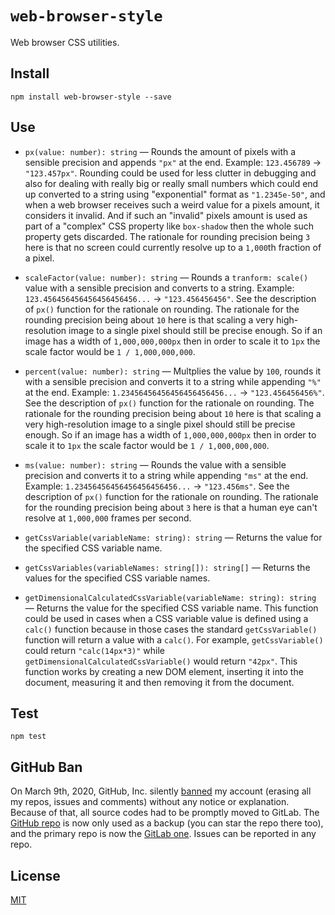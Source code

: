 # `web-browser-style`

Web browser CSS utilities.

## Install

```
npm install web-browser-style --save
```

## Use

* `px(value: number): string` — Rounds the amount of pixels with a sensible precision and appends `"px"` at the end. Example: `123.456789` → `"123.457px"`. Rounding could be used for less clutter in debugging and also for dealing with really big or really small numbers which could end up converted to a string using "exponential" format as `"1.2345e-50"`, and when a web browser receives such a weird value for a pixels amount, it considers it invalid. And if such an "invalid" pixels amount is used as part of a "complex" CSS property like `box-shadow` then the whole such property gets discarded. The rationale for rounding precision being `3` here is that no screen could currently resolve up to a `1,000`th fraction of a pixel.

* `scaleFactor(value: number): string` — Rounds a `tranform: scale()` value with a sensible precision and converts to a string. Example: `123.456456456456456456456...` → `"123.456456456"`. See the description of `px()` function for the rationale on rounding. The rationale for the rounding precision being about `10` here is that scaling a very high-resolution image to a single pixel should still be precise enough. So if an image has a width of `1,000,000,000px` then in order to scale it to `1px` the scale factor would be `1 / 1,000,000,000`.

* `percent(value: number): string` — Multplies the value by `100`, rounds it with a sensible precision and converts it to a string while appending `"%"` at the end. Example: `1.23456456456456456456456...` → `"123.456456456%"`. See the description of `px()` function for the rationale on rounding. The rationale for the rounding precision being about `10` here is that scaling a very high-resolution image to a single pixel should still be precise enough. So if an image has a width of `1,000,000,000px` then in order to scale it to `1px` the scale factor would be `1 / 1,000,000,000`.

* `ms(value: number): string` — Rounds the value with a sensible precision and converts it to a string while appending `"ms"` at the end. Example: `1.23456456456456456456456...` → `"123.456ms"`. See the description of `px()` function for the rationale on rounding. The rationale for the rounding precision being about `3` here is that a human eye can't resolve at `1,000,000` frames per second.

<!-- * `roundAndStringify(value: number, { precision: number })` — Rounds the number up to `precision` fractional digits count, and then stringifies it. `roundAsPixels()` uses this function internally with `precision: 3`. Could be used for rounding non-`px` style values like `transform: scale(1.2345...)`. -->

* `getCssVariable(variableName: string): string` — Returns the value for the specified CSS variable name.

* `getCssVariables(variableNames: string[]): string[]` — Returns the values for the specified CSS variable names.

* `getDimensionalCalculatedCssVariable(variableName: string): string` — Returns the value for the specified CSS variable name. This function could be used in cases when a CSS variable value is defined using a `calc()` function because in those cases the standard `getCssVariable()` function will return a value with a `calc()`. For example, `getCssVariable()` could return `"calc(14px*3)"` while `getDimensionalCalculatedCssVariable()` would return `"42px"`. This function works by creating a new DOM element, inserting it into the document, measuring it and then removing it from the document.

## Test

```
npm test
```

## GitHub Ban

On March 9th, 2020, GitHub, Inc. silently [banned](https://medium.com/@catamphetamine/how-github-blocked-me-and-all-my-libraries-c32c61f061d3) my account (erasing all my repos, issues and comments) without any notice or explanation. Because of that, all source codes had to be promptly moved to GitLab. The [GitHub repo](https://github.com/catamphetamine/web-browser-style) is now only used as a backup (you can star the repo there too), and the primary repo is now the [GitLab one](https://gitlab.com/catamphetamine/web-browser-style). Issues can be reported in any repo.

## License

[MIT](LICENSE)